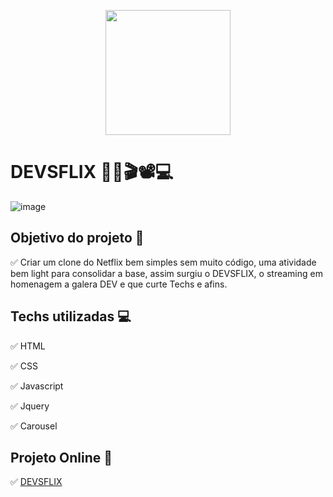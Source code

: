 <p align="center">
  <img src = "https://hermes.digitalinnovation.one/tracks/e9395483-aee9-4f2f-a361-b9a133034a2e.png" width = "200">
</p>

# DEVSFLIX 🎥🎦🎬📽💻

![image](https://user-images.githubusercontent.com/70491871/140812929-8ae36dcb-c775-4e89-9831-1d121e06376c.png)


## Objetivo do projeto 📝
✅ Criar um clone do Netflix bem simples sem muito código, uma atividade bem light para consolidar a base, assim surgiu o DEVSFLIX, o streaming em homenagem a galera DEV e que curte Techs e afins.

## Techs utilizadas 💻
✅ HTML

✅ CSS

✅ Javascript

✅ Jquery

✅ Carousel

## Projeto Online 🔗
✅ <a href="" target="_blank">DEVSFLIX</a>


